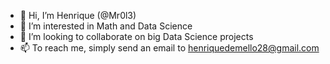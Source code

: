 - 👋 Hi, I’m Henrique (@Mr0l3)
- 👀 I’m interested in Math and Data Science
- 💞️ I’m looking to collaborate on big Data Science projects
- 📫 To reach me, simply send an email to henriquedemello28@gmail.com

<!---
Mr0l3/Mr0l3 is a ✨ special ✨ repository because its `README.md` (this file) appears on your GitHub profile.
You can click the Preview link to take a look at your changes.
--->
